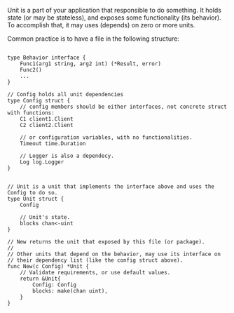 Unit is a part of your application that responsible to do something.
It holds state (or may be stateless), and exposes some functionality (its behavior).
To accomplish that, it may uses (depends) on zero or more units.

Common practice is to have a file in the following structure:

```

type Behavior interface {
	Func1(arg1 string, arg2 int) (*Result, error)
	Func2()
	...
}

// Config holds all unit dependencies
type Config struct {
	// config members should be either interfaces, not concrete struct with functions:
	C1 client1.Client
	C2 client2.Client
  
	// or configuration variables, with no functionalities.
	Timeout time.Duration
  
	// Logger is also a dependecy. 
	Log log.Logger
}


// Unit is a unit that implements the interface above and uses the Config to do so.
type Unit struct {
	Config

    // Unit's state.
    blocks chan<-uint
}

// New returns the unit that exposed by this file (or package).
//
// Other units that depend on the behavior, may use its interface on
// their dependency list (like the config struct above).
func New(c Config) *Unit {
    // Validate requirements, or use default values.
	return &Unit{
        Config: Config
        blocks: make(chan uint),
    }
}
```
